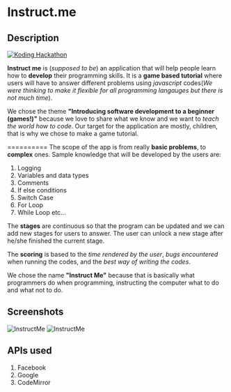 # Instruct.me

## Description

[![Koding Hackathon](http://roncabal.koding.io/images/badge.png "Koding Hackathon")](https://koding.com/Hackathon)

**Instruct me** is (*supposed to be*) an application that will help people learn how to **develop** their programming skills. It is a **game based tutorial** where users will have to answer different problems using *javascript* codes(*We were thinking to make it flexible for all programming langauges but there is not much time*).

We chose the theme **"Introducing software development to a beginner (games!)"** because we love to share what we know and we want to *teach the world how to code*. Our target for the application are mostly, children, that is why we chose to make a game tutorial. 

==========
The scope of the app is from really **basic problems**, to **complex** ones. Sample knowledge that will be developed by the users are:

1. Logging
2. Variables and data types
3. Comments
4. If else conditions
5. Switch Case
6. For Loop
7. While Loop
etc...

The **stages** are continuous so that the program can be updated and we can add new stages for users to answer. The user can unlock a new stage after he/she finished the current stage.

The **scoring** is based to the *time rendered by the user*, *bugs encountered* when running the codes, and the *best way of writing the codes*.

We chose the name **"Instruct Me"** because that is basically what programmers do when programming, instructing the computer what to do and what not to do.

## Screenshots

![InstructMe](http://roncabal.koding.io/images/Screen%20Shot%202014-12-08%20at%202.44.08%20PM.png "InstructMe")
![InstructMe](http://roncabal.koding.io/images/Screen%20Shot%202014-12-08%20at%202.43.56%20PM.png "InstructMe")

## APIs used

1. Facebook
2. Google
3. CodeMirror
